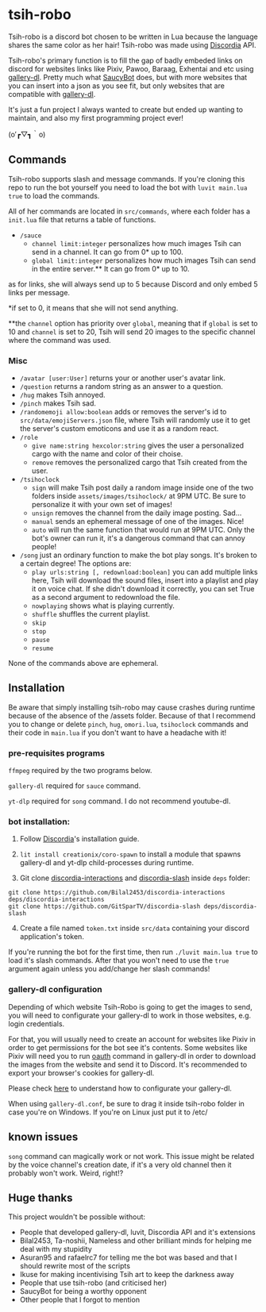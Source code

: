 # tsih-robo

Tsih-robo is a discord bot chosen to be written in Lua because the language shares the same color as her hair! Tsih-robo was made using [Discordia](https://github.com/SinisterRectus/discordia) API.

Tsih-robo's primary function is to fill the gap of badly embeded links on discord for websites links like Pixiv, Pawoo, Baraag, Exhentai and etc using [gallery-dl](https://github.com/mikf/gallery-dl). Pretty much what [SaucyBot](https://github.com/Sn0wCrack/saucybot-discord) does, but with more websites that you can insert into a json as you see fit, but only websites that are compatible with [gallery-dl](https://github.com/mikf/gallery-dl).

It's just a fun project I always wanted to create but ended up wanting to maintain, and also my first programming project ever!

(o′┏▽┓｀o)

## Commands

Tsih-robo supports slash and message commands. If you're cloning this repo to run the bot yourself you need to load the bot with `luvit main.lua true` to load the commands.

All of her commands are located in `src/commands`, where each folder has a `init.lua` file that returns a table of functions.

- `/sauce`
    - `channel limit:integer` personalizes how much images Tsih can send in a channel. It can go from 0* up to 100.
    - `global limit:integer` personalizes how much images Tsih can send in the entire server.** It can go from 0* up to 10.

as for links, she will always send up to 5 because Discord and only embed 5 links per message.

*if set to 0, it means that she will not send anything.

**the `channel` option has priority over `global`, meaning that if `global` is set to 10 and `channel` is set to 20, Tsih will send 20 images to the specific channel where the command was used.

### Misc

- `/avatar [user:User]` returns your or another user's avatar link.
- `/question` returns a random string as an answer to a question.
- `/hug` makes Tsih annoyed.
- `/pinch` makes Tsih sad.
- `/randomemoji allow:boolean` adds or removes the server's id to `src/data/emojiServers.json` file, where Tsih will randomly use it to get the server's custom emoticons and use it as a random react.
- `/role`
    - `give name:string hexcolor:string` gives the user a personalized cargo with the name and color of their choise.
    - `remove` removes the personalized cargo that Tsih created from the user.
- `/tsihoclock`
    - `sign` will make Tsih post daily a random image inside one of the two folders inside `assets/images/tsihoclock/` at 9PM UTC. Be sure to personalize it with your own set of images!
    - `unsign` removes the channel from the daily image posting. Sad...
    - `manual` sends an ephemeral message of one of the images. Nice!
    - `auto` will run the same function that would run at 9PM UTC. Only the bot's owner can run it, it's a dangerous command that can annoy people!
- `/song` just an ordinary function to make the bot play songs. It's broken to a certain degree! The options are:
    - `play urls:string [, redownload:boolean]` you can add multiple links here, Tsih will download the sound files, insert into a playlist and play it on voice chat. If she didn't download it correctly, you can set True as a second argument to redownload the file.
    - `nowplaying` shows what is playing currently.
    - `shuffle` shuffles the current playlist.
    - `skip`
    - `stop`
    - `pause`
    - `resume`

None of the commands above are ephemeral.

## Installation

Be aware that simply installing tsih-robo may cause crashes during runtime because of the absence of the /assets folder. Because of that I recommend you to change or delete `pinch`, `hug`, `omori.lua`, `tsihoclock` commands and their code in `main.lua` if you don't want to have a headache with it!

### pre-requisites programs

`ffmpeg` required by the two programs below.

`gallery-dl` required for `sauce` command.

`yt-dlp` required for `song` command. I do not recommend youtube-dl.

### bot installation:

1. Follow [Discordia](https://github.com/SinisterRectus/discordia)'s installation guide.

2. `lit install creationix/coro-spawn` to install a module that spawns gallery-dl and yt-dlp child-processes during runtime.

3. Git clone [discordia-interactions](https://github.com/Bilal2453/discordia-interactions) and [discordia-slash](https://github.com/GitSparTV/discordia-slash) inside `deps` folder:

```
git clone https://github.com/Bilal2453/discordia-interactions deps/discordia-interactions
git clone https://github.com/GitSparTV/discordia-slash deps/discordia-slash
```

4. Create a file named `token.txt` inside `src/data` containing your discord application's token.

If you're running the bot for the first time, then run `./luvit main.lua true` to load it's slash commands. After that you won't need to use the `true` argument again unless you add/change her slash commands!

### gallery-dl configuration

Depending of which website Tsih-Robo is going to get the images to send, you will need to configurate your gallery-dl to work in those websites, e.g. login credentials.

For that, you will usually need to create an account for websites like Pixiv in order to get permissions for the bot see it's contents.
Some websites like Pixiv will need you to run [oauth](https://github.com/mikf/gallery-dl#oauth) command in gallery-dl in order to download the images from the website and send it to Discord.
It's recommended to export your browser's cookies for gallery-dl.

Please check [here](https://github.com/mikf/gallery-dl#configuration) to understand how to configurate your gallery-dl.

When using `gallery-dl.conf`, be sure to drag it inside tsih-robo folder in case you're on Windows. If you're on Linux just put it to /etc/

## known issues

`song` command can magically work or not work. This issue might be related by the voice channel's creation date, if it's a very old channel then it probably won't work. Weird, right!?

## Huge thanks

This project wouldn't be possible without:

- People that developed gallery-dl, luvit, Discordia API and it's extensions
- Bilal2453, Ta-noshii, Nameless and other brilliant minds for helping me deal with my stupidity
- Asuran95 and rafaelrc7 for telling me the bot was based and that I should rewrite most of the scripts
- Ikuse for making incentivising Tsih art to keep the darkness away
- People that use tsih-robo (and criticised her)
- SaucyBot for being a worthy opponent
- Other people that I forgot to mention
